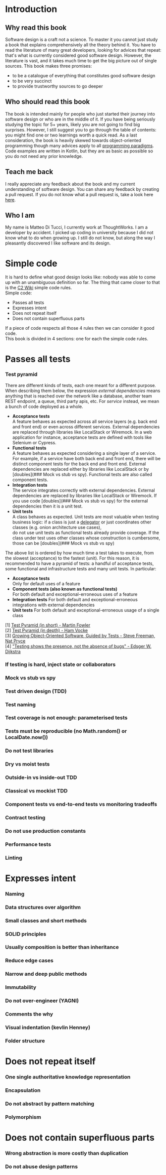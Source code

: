 # Introduction

## Why read this book
Software design is a craft not a science. To master it you cannot just study a book that explains comprehensively all the theory behind it.
You have to read the literature of many great developers, looking for advices that repeat: that's what is currently considered good software design.
However, the literature is vast, and it takes much time to get the big picture out of single sources.
This book makes three promises:
  * to be a catalogue of everything that constitutes good software design
  * to be very succinct
  * to provide trustworthy sources to go deeper 

## Who should read this book
The book is intended mainly for people who just started their journey into software design or who are in the middle of it.
If you have being seriously studying the topic for 5+ years, likely you are not going to find big surprises. However, I still 
suggest you to go through the table of contents: you might find one or two learnings worth a quick read. 
As a last consideration, the book is heavily skewed towards object-oriented programming though many advices apply to all [programming paradigms](http://www.cs.albany.edu/~sdc/CSI500/Downloads/ProgrammingParadigmsVanRoyChapter.pdf).
Code examples are written in Kotlin, but they are as basic as possible so you do not need any prior knowledge.

## Teach me back
I really appreciate any feedback about the book and my current understanding of software design.
You can share any feedback by creating a pull request.
If you do not know what a pull request is, take a look here [here](https://guides.github.com/activities/hello-world/#:~:text=Pull%20Requests%20are%20the%20heart,merge%20them%20into%20their%20branch.&text=You%20can%20even%20open%20pull,repository%20and%20merge%20them%20yourself.).

## Who I am
My name is Matteo Di Tucci, I currently work at ThoughtWorks.
I am a developer by accident. I picked up coding in university because I did not know what to do when growing up. 
I still do not know, but along the way I pleasantly discovered I like software and its design.

# Simple code
It is hard to define what good design looks like: nobody was able to come up with an unambiguous definition so far. 
The thing that came closer to that is the [C2 Wiki](https://wiki.c2.com/?XpSimplicityRules) simple code rules.  
Simple code:

* Passes all tests
* Expresses intent
* Does not repeat itself
* Does not contain superfluous parts

If a piece of code respects all those 4 rules then we can consider it good code.  
This book is divided in 4 sections: one for each the simple code rules.

# Passes all tests

### Test pyramid
There are different kinds of tests, each one meant for a different purpose. When describing them below, the expression
_external dependencies_ means anything that is reached over the network like a database, another team REST endpoint, a queue, 
third party apis, etc. For _service_ instead, we mean a bunch of code deployed as a whole.  

* **Acceptance tests**  
  A feature behaves as expected across all service layers (e.g. back end and front end) or even
  across different services. External dependencies are replaced through libraries like LocalStack or Wiremock.
  In a web application for instance, acceptance tests are defined with tools like Selenium or Cypress. 
* **Functional tests**  
  A feature behaves as expected considering a single layer of a service. For example, if a service have both back end and 
  front end, there will be distinct component tests for the back end and front end. External dependencies are replaced either 
  by libraries like LocalStack or by [doubles](### Mock vs stub vs spy). Functional tests are also called component tests.
* **Integration tests**  
  The service integrates correctly with external dependencies. External dependencies are replaced by libraries like 
  LocalStack or Wiremock. If you use code [doubles](### Mock vs stub vs spy) for the external dependencies then it is a unit test.
* **Unit tests**  
  A class behaves as expected. Unit tests are most valuable when testing business logic: if a class is just a 
  [delegator](https://en.wikipedia.org/wiki/Delegation_pattern) or just coordinates other classes (e.g. onion architecture use cases),  
  do not use unit tests as functional tests already provide coverage.
  If the class under test uses other classes whose construction is cumbersome, those can be [doubles](### Mock vs stub vs spy)  


The above list is ordered by how much time a test takes to execute, from the slowest (acceptance) to the fastest (unit). 
For this reason, it is recommended to have a pyramid of tests: a handful of acceptance tests, some functional and infrastructure
tests and many unit tests. In particular:

* **Acceptance tests**  
  Only for default uses of a feature
* **Component tests (also known as functional tests)**  
  For both default and exceptional-erroneous uses of a feature
* **Integration tests**
  For both default and exceptional-erroneous integrations with external dependencies
* **Unit tests**
  For both default and exceptional-erroneous usage of a single class
  

[1] [Test Pyramid (in short) - Martin Fowler](https://martinfowler.com/bliki/TestPyramid.html)  
[2] [Test Pyramid (in depth) - Ham Vocke](https://martinfowler.com/articles/practical-test-pyramid.html)  
[3] [Growing Object-Oriented Software, Guided by Tests - Steve Freeman, Nat Pryce](https://www.goodreads.com/book/show/4268826-growing-object-oriented-software-guided-by-tests)  
[4] ["Testing shows the presence, not the absence of bugs" - Edsger W. Dijkstra](https://blog.cleancoder.com/uncle-bob/2016/06/10/MutationTesting.html)  



### If testing is hard, inject state or collaborators
### Mock vs stub vs spy
### Test driven design (TDD)
### Test naming
### Test coverage is not enough: parameterised tests
### Tests must be reproducible (no Math.random() or LocalDate.now())
### Do not test libraries
### Dry vs moist tests
### Outside-in vs inside-out TDD
### Classical vs mockist TDD
### Component tests vs end-to-end tests vs monitoring tradeoffs
### Contract testing
### Do not use production constants
### Performance tests
### Linting

# Expresses intent
### Naming
### Data structures over algorithm
### Small classes and short methods
### SOLID principles
### Usually composition is better than inheritance
### Reduce edge cases
### Narrow and deep public methods
### Immutability
### Do not over-engineer (YAGNI)
### Comments the why
### Visual indentation (kevlin Henney)
### Folder structure

# Does not repeat itself
### One single authoritative knowledge representation
### Encapsulation
### Do not abstract by pattern matching
### Polymorphism

# Does not contain superfluous parts
### Wrong abstraction is more costly than duplication
### Do not abuse design patterns
